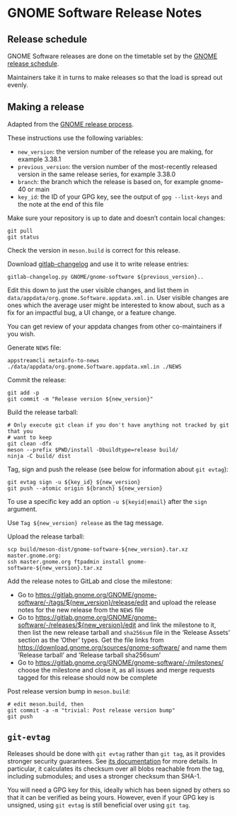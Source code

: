 GNOME Software Release Notes
===

Release schedule
---

GNOME Software releases are done on the timetable set by the [GNOME release schedule](https://wiki.gnome.org/Schedule).

Maintainers take it in turns to make releases so that the load is spread out evenly.

Making a release
---

Adapted from the [GNOME release process](https://wiki.gnome.org/MaintainersCorner/Releasing).

These instructions use the following variables:
 - `new_version`: the version number of the release you are making, for example 3.38.1
 - `previous_version`: the version number of the most-recently released version in the same release series, for example 3.38.0
 - `branch`: the branch which the release is based on, for example gnome-40 or main
 - `key_id`: the ID of your GPG key, see the output of `gpg --list-keys` and the note at the end of this file

Make sure your repository is up to date and doesn’t contain local changes:
```
git pull
git status
```

Check the version in `meson.build` is correct for this release.

Download
[gitlab-changelog](https://gitlab.gnome.org/pwithnall/gitlab-changelog) and use
it to write release entries:
```
gitlab-changelog.py GNOME/gnome-software ${previous_version}..
```

Edit this down to just the user visible changes, and list them in
`data/appdata/org.gnome.Software.appdata.xml.in`. User visible changes are ones
which the average user might be interested to know about, such as a fix for an
impactful bug, a UI change, or a feature change.

You can get review of your appdata changes from other co-maintainers if you wish.

Generate `NEWS` file:
```
appstreamcli metainfo-to-news ./data/appdata/org.gnome.Software.appdata.xml.in ./NEWS
```

Commit the release:
```
git add -p
git commit -m "Release version ${new_version}"
```

Build the release tarball:
```
# Only execute git clean if you don't have anything not tracked by git that you
# want to keep
git clean -dfx
meson --prefix $PWD/install -Dbuildtype=release build/
ninja -C build/ dist
```

Tag, sign and push the release (see below for information about `git evtag`):
```
git evtag sign -u ${key_id} ${new_version}
git push --atomic origin ${branch} ${new_version}
```
To use a specific key add an option `-u ${keyid|email}` after the `sign` argument.

Use `Tag ${new_version} release` as the tag message.

Upload the release tarball:
```
scp build/meson-dist/gnome-software-${new_version}.tar.xz master.gnome.org:
ssh master.gnome.org ftpadmin install gnome-software-${new_version}.tar.xz
```

Add the release notes to GitLab and close the milestone:
 - Go to https://gitlab.gnome.org/GNOME/gnome-software/-/tags/${new_version}/release/edit
   and upload the release notes for the new release from the `NEWS` file
 - Go to https://gitlab.gnome.org/GNOME/gnome-software/-/releases/${new_version}/edit
   and link the milestone to it, then list the new release tarball and
   `sha256sum` file in the ‘Release Assets’ section as the ’Other’ types.
   Get the file links from https://download.gnome.org/sources/gnome-software/ and
   name them ’Release tarball’ and ’Release tarball sha256sum’
 - Go to https://gitlab.gnome.org/GNOME/gnome-software/-/milestones/
   choose the milestone and close it, as all issues and merge requests tagged
   for this release should now be complete

Post release version bump in `meson.build`:
```
# edit meson.build, then
git commit -a -m "trivial: Post release version bump"
git push
```

`git-evtag`
---

Releases should be done with `git evtag` rather than `git tag`, as it provides
stronger security guarantees. See
[its documentation](https://github.com/cgwalters/git-evtag) for more details.
In particular, it calculates its checksum over all blobs reachable from the tag,
including submodules; and uses a stronger checksum than SHA-1.

You will need a GPG key for this, ideally which has been signed by others so
that it can be verified as being yours. However, even if your GPG key is
unsigned, using `git evtag` is still beneficial over using `git tag`.
